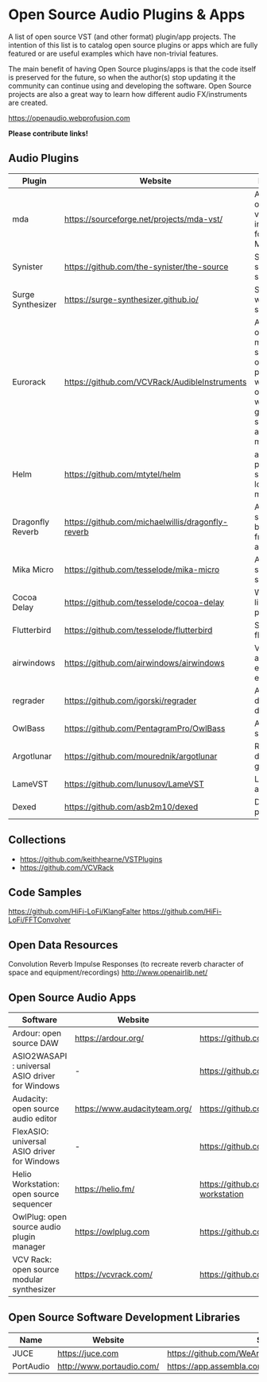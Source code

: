 
Open Source Audio Plugins & Apps
===================

A list of open source VST (and other format) plugin/app projects. The intention of this list is to catalog open source plugins or apps which are fully featured or are useful examples which have non-trivial features.

The main benefit of having Open Source plugins/apps is that the code itself is preserved for the future, so when the author(s) stop updating it the community can continue using and developing the software. Open Source projects are also a great way to learn how different audio FX/instruments are created.

https://openaudio.webprofusion.com

**Please contribute links!**

Audio Plugins
----------

| Plugin | Website | Description
| --- | --- |--- |
| mda | https://sourceforge.net/projects/mda-vst/ | A collection of FX and virtual instruments for PC and Mac |
| Synister | https://github.com/the-synister/the-source | Subtractive software synth |
| Surge Synthesizer | https://surge-synthesizer.github.io/ | Subtractive wavetable synth |
| Eurorack |  https://github.com/VCVRack/AudibleInstruments | A diverse set of physical modeling sources, organic processors, wavetable oscillators, waveshapers, granular synthesizers, and utility modules |
| Helm | https://github.com/mtytel/helm | a free polyphonic synth with lots of modulation |
| Dragonfly Reverb | https://github.com/michaelwillis/dragonfly-reverb | A free hall-style reverb based on freeverb3 algorithms |
| Mika Micro | https://github.com/tesselode/mika-micro | A simple subtractive synth plugin |
| Cocoa Delay | https://github.com/tesselode/cocoa-delay | Warm and lively delay plugin |
| Flutterbird | https://github.com/tesselode/flutterbird | Simple pitch fluctuation |
| airwindows | https://github.com/airwindows/airwindows | Various small and experimental effect plugins |
| regrader | https://github.com/igorski/regrader | A degenerative delay plugin |
| OwlBass | https://github.com/PentagramPro/OwlBass | Additive bass synth |
| Argotlunar | https://github.com/mourednik/argotlunar | Real-time delay-line granulator |
| LameVST | https://github.com/Iunusov/LameVST | LameMP3 as an effect |
| Dexed | https://github.com/asb2m10/dexed | DX7 FM plugin synth |

Collections
-----------

* https://github.com/keithhearne/VSTPlugins
* https://github.com/VCVRack

Code Samples
-----------

https://github.com/HiFi-LoFi/KlangFalter
https://github.com/HiFi-LoFi/FFTConvolver

Open Data Resources
-------------------

Convolution Reverb Impulse Responses (to recreate reverb character of space and equipment/recordings)
http://www.openairlib.net/

Open Source Audio Apps
----------------------

| Software | Website | Source |
| --- | --- | --- |
| Ardour: open source DAW | https://ardour.org/ | https://github.com/Ardour/ardour |
| ASIO2WASAPI : universal ASIO driver for Windows | - |https://github.com/levmin/ASIO2WASAPI|
| Audacity: open source audio editor | https://www.audacityteam.org/ | https://github.com/audacity/audacity |
| FlexASIO: universal ASIO driver for Windows |  - | https://github.com/dechamps/FlexASIO |
| Helio Workstation: open source sequencer | https://helio.fm/ | https://github.com/helio-fm/helio-workstation |
| OwlPlug: open source audio plugin manager | https://owlplug.com | https://github.com/DropSnorz/OwlPlug |
| VCV Rack: open source modular synthesizer | https://vcvrack.com/ | https://github.com/VCVRack/Rack |

Open Source Software Development Libraries
----------------------

| Name | Website | Source |
| --- | --- | --- |
|JUCE| https://juce.com | https://github.com/WeAreROLI/JUCE|
|PortAudio| http://www.portaudio.com/ | https://app.assembla.com/spaces/portaudio/git/source |


